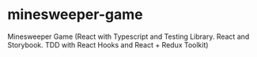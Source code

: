 # minesweeper-game
Minesweeper Game (React with Typescript and Testing Library. React and Storybook. TDD with React Hooks and React + Redux Toolkit)
